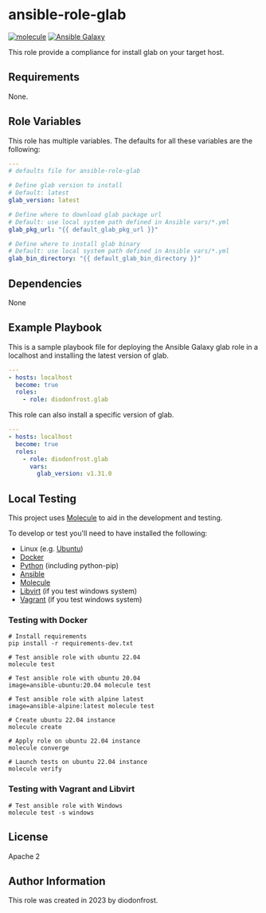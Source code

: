 # ansible-role-glab

[![molecule](https://github.com/diodonfrost/ansible-role-glab/workflows/molecule/badge.svg)](https://github.com/diodonfrost/ansible-role-glab/actions)
[![Ansible Galaxy](https://img.shields.io/badge/galaxy-diodonfrost.glab-660198.svg)](https://galaxy.ansible.com/diodonfrost/glab)

This role provide a compliance for install glab on your target host.

## Requirements

None.

## Role Variables

This role has multiple variables. The defaults for all these variables are the following:

```yaml
---
# defaults file for ansible-role-glab

# Define glab version to install
# Default: latest
glab_version: latest

# Define where to download glab package url
# Default: use local system path defined in Ansible vars/*.yml
glab_pkg_url: "{{ default_glab_pkg_url }}"

# Define where to install glab binary
# Default: use local system path defined in Ansible vars/*.yml
glab_bin_directory: "{{ default_glab_bin_directory }}"
```

## Dependencies

None

## Example Playbook

This is a sample playbook file for deploying the Ansible Galaxy glab role in a localhost and installing the latest version of glab.

```yaml
---
- hosts: localhost
  become: true
  roles:
    - role: diodonfrost.glab
```

This role can also install a specific version of glab.

```yaml
---
- hosts: localhost
  become: true
  roles:
    - role: diodonfrost.glab
      vars:
        glab_version: v1.31.0
```

## Local Testing

This project uses [Molecule](http://molecule.readthedocs.io/) to aid in the
development and testing.

To develop or test you'll need to have installed the following:

* Linux (e.g. [Ubuntu](http://www.ubuntu.com/))
* [Docker](https://www.docker.com/)
* [Python](https://www.python.org/) (including python-pip)
* [Ansible](https://www.ansible.com/)
* [Molecule](http://molecule.readthedocs.io/)
* [Libvirt](https://www.virtualbox.org/) (if you test windows system)
* [Vagrant](https://www.vagrantup.com/downloads.html) (if you test windows system)

### Testing with Docker

```shell
# Install requirements
pip install -r requirements-dev.txt

# Test ansible role with ubuntu 22.04
molecule test

# Test ansible role with ubuntu 20.04
image=ansible-ubuntu:20.04 molecule test

# Test ansible role with alpine latest
image=ansible-alpine:latest molecule test

# Create ubuntu 22.04 instance
molecule create

# Apply role on ubuntu 22.04 instance
molecule converge

# Launch tests on ubuntu 22.04 instance
molecule verify
```

### Testing with Vagrant and Libvirt

```shell
# Test ansible role with Windows
molecule test -s windows
```

## License

Apache 2

## Author Information

This role was created in 2023 by diodonfrost.
